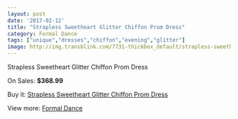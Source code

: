 ```yaml
---
layout: post
date: '2017-02-12'
title: "Strapless Sweetheart Glitter Chiffon Prom Dress"
category: Formal Dance
tags: ["unique","dresses","chiffon","evening","glitter"]
image: http://img.transblink.com/7731-thickbox_default/strapless-sweetheart-glitter-chiffon-prom-dress.jpg
---
```

Strapless Sweetheart Glitter Chiffon Prom Dress

On Sales: **$368.99**
<a href="https://www.transblink.com/en/formal-dance/2499-strapless-sweetheart-glitter-chiffon-prom-dress.html"><amp-img layout="responsive" width="600" height="600" src="//img.transblink.com/7731-thickbox_default/strapless-sweetheart-glitter-chiffon-prom-dress.jpg" alt="Strapless Sweetheart Glitter Chiffon Prom Dress 0" /></a>
<a href="https://www.transblink.com/en/formal-dance/2499-strapless-sweetheart-glitter-chiffon-prom-dress.html"><amp-img layout="responsive" width="600" height="600" src="//img.transblink.com/7732-thickbox_default/strapless-sweetheart-glitter-chiffon-prom-dress.jpg" alt="Strapless Sweetheart Glitter Chiffon Prom Dress 1" /></a>

Buy it: [Strapless Sweetheart Glitter Chiffon Prom Dress](https://www.transblink.com/en/formal-dance/2499-strapless-sweetheart-glitter-chiffon-prom-dress.html "Strapless Sweetheart Glitter Chiffon Prom Dress")

View more: [Formal Dance](https://www.transblink.com/en/6-formal-dance "Formal Dance")